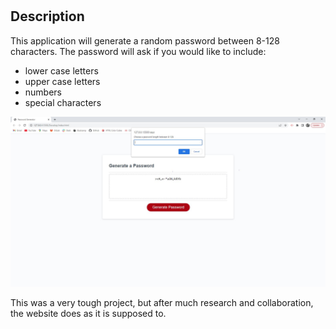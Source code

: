 # <Password-generator-refactor-code>

## Description

This application will generate a random password between 8-128 characters.
The password will ask if you would like to include:
- lower case letters
- upper case letters
- numbers
- special characters

![Alt text](Develop/Images/Password%20Generator%20Code.JPG)


This was a very tough project, but after much research and collaboration, the website does as it is supposed to. 


